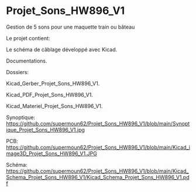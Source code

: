 # Projet_Sons_HW896_V1

Gestion de 5 sons pour une maquette train ou bâteau

Le projet contient:

Le schéma de câblage développé avec Kicad.

Documentations.

Dossiers:

Kicad_Gerber_Projet_Sons_HW896_V1.

Kicad_PDF_Projet_Sons_HW896_V1.

Kicad_Materiel_Projet_Sons_HW896_V1.

Synoptique: https://github.com/supermoun62/Projet_Sons_HW896_V1/blob/main/Synoptique_Projet_Sons_HW896_V1.jpg

PCB: https://github.com/supermoun62/Projet_Sons_HW896_V1/blob/main/Kicad_image3D_Projet_Sons_HW896_V1.JPG

Schéma: https://github.com/supermoun62/Projet_Sons_HW896_V1/blob/main/Kicad_Schema_Projet_Sons_HW896_V1/Kicad_Schema_Projet_Sons_HW896_V1.pdf


